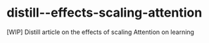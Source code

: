 # distill--effects-scaling-attention
[WIP] Distill article on the effects of scaling Attention on learning
